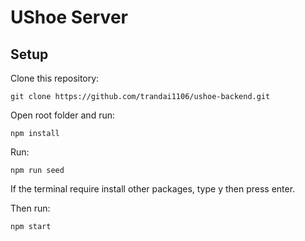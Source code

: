# UShoe Server
## Setup
Clone this repository: 
```
git clone https://github.com/trandai1106/ushoe-backend.git
```
Open root folder and run:
```
npm install
```
Run:
```
npm run seed
```
If the terminal require install other packages,  type y then press enter.

Then run:

```
npm start
```
